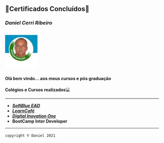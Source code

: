## :book:Certificados Concluídos:book:

### *Daniel Cerri Ribeiro*

##   <img src="img/eu_lkdn.jpg" alt="0" style="zoom: 50%;" />

#### **Olá bem vindo... aos meus cursos e pós graduação** 

**Colégios e Cursos realizados**:computer:

-----------------------------------------------------

- _**[SoftBlue EAD](https://www.softblue.com.br/)**_
- [_**LearnCafé**_](https://learncafe.com/)
- _**[Digital Inovation One](https://web.digitalinnovation.one/)**_
- **BootCamp Inter Developer**

-----------------------------------------------------

`copyright © Daniel 2021`

